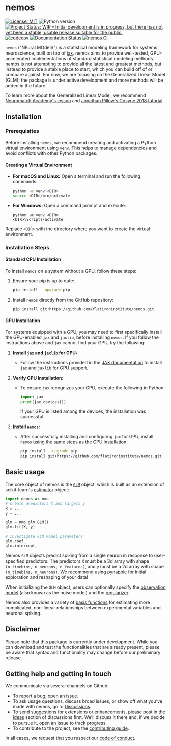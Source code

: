 # nemos 

[![License: MIT](https://img.shields.io/badge/License-MIT-yellow.svg)](https://github.com/flatironinstitute/nemos/blob/main/LICENSE)
![Python version](https://img.shields.io/badge/python-3.10-blue.svg)
[![Project Status: WIP – Initial development is in progress, but there has not yet been a stable, usable release suitable for the public.](https://www.repostatus.org/badges/latest/wip.svg)](https://www.repostatus.org/#wip)
[![codecov](https://codecov.io/gh/flatironinstitute/nemos/graph/badge.svg?token=vvtrcTFNeu)](https://codecov.io/gh/flatironinstitute/nemos)
[![Documentation Status](https://readthedocs.org/projects/nemos/badge/?version=latest)](https://nemos.readthedocs.io/en/latest/?badge=latest)
[![nemos CI](https://github.com/flatironinstitute/nemos/actions/workflows/ci.yml/badge.svg)](https://github.com/flatironinstitute/nemos/actions/workflows/ci.yml)

`nemos` ("NEural MOdelS") is a statistical modeling framework for systems
neuroscience, built on top of [jax](jax.readthedocs.io/). nemos aims to provide
well-tested, GPU-accelerated implementations of standard statistical modeling
methods. nemos is not attempting to provide all the latest and greatest methods,
but instead to provide a stable place to start, which you can build off of or
compare against. For now, we are focusing on the Generalized Linear Model (GLM);
the package is under active development and more methods will be added in the
future.

To learn more about the Generalized Linear Model, we recommend [Neuromatch
Academy's
lesson](https://compneuro.neuromatch.io/tutorials/W1D3_GeneralizedLinearModels/student/W1D3_Intro.html)
and [Jonathan Pillow's Cosyne 2018
tutorial](https://www.youtube.com/watch?v=NFeGW5ljUoI&t=424s).

## Installation

### Prerequisites

Before installing `nemos`, we recommend creating and activating a Python virtual environment using `venv`. This helps to manage dependencies and avoid conflicts with other Python packages.

#### Creating a Virtual Environment

- **For macOS and Linux:**
  Open a terminal and run the following commands:

  ```bash
  python -m venv <DIR>
  source <DIR>/bin/activate
  ```

- **For Windows:**
  Open a command prompt and execute:

  ```shell
  python -m venv <DIR>
  <DIR>\Scripts\activate
  ```

Replace `<DIR>` with the directory where you want to create the virtual environment.

### Installation Steps

#### Standard CPU Installation

To install `nemos` on a system without a GPU, follow these steps:

1. Ensure your pip is up to date:

   ```bash
   pip install --upgrade pip
   ```

2. Install `nemos` directly from the GitHub repository:

   ```bash
   pip install git+https://github.com/flatironinstitute/nemos.git
   ```

#### GPU Installation

For systems equipped with a GPU, you may need to first specifically install the GPU-enabled `jax` and `jaxlib`, before installing `nemos`. If you follow the instructions above and `jax` cannot find your GPU, try the following:

1. **Install `jax` and `jaxlib` for GPU:**

   - Follow the instructions provided in the [JAX documentation](https://jax.readthedocs.io/en/latest/installation.html) to install `jax` and `jaxlib` for GPU support.

2. **Verify GPU Installation:**

   - To ensure `jax` recognizes your GPU, execute the following in Python:

     ```python
     import jax
     print(jax.devices())
     ```

     If your GPU is listed among the devices, the installation was successful.

3. **Install `nemos`:**

   - After successfully installing and configuring `jax` for GPU, install `nemos` using the same steps as the CPU installation:

     ```bash
     pip install --upgrade pip
     pip install git+https://github.com/flatironinstitute/nemos.git
     ```
     
## Basic usage

The core object of nemos is the
[`GLM`](https://nemos.readthedocs.io/en/latest/reference/nemos/glm/) object,
which is built as an extension of scikit-learn's
[estimator](https://scikit-learn.org/stable/modules/generated/sklearn.base.BaseEstimator.html#sklearn.base.BaseEstimator)
object:

```python
import nemos as nmo
# Create predictors X and targets y
X = ...
y = ...

glm = nmo.glm.GLM()
glm.fit(X, y)

# Investigate GLM model parameters
glm.coef_
glm.intercept_
```

Nemos `GLM` objects predict spiking from a single neuron in response to
user-specified predictors. The predictors `X` must be a 3d array with shape
`(n_timebins, n_neurons, n_features)`, and `y` must be a 2d array with shape
`(n_timebins, n_neurons)`. We recommend using
[pynapple](https://github.com/pynapple-org/pynapple) for initial exploration and
reshaping of your data!

When initializing the `GLM` object, users can optionally specify the
[observation
model](https://nemos.readthedocs.io/en/latest/reference/nemos/observation_models/)
(also known as the noise model) and the
[regularizer](https://nemos.readthedocs.io/en/latest/reference/nemos/regularizer/).

Nemos also provides a variety of [basis
functions](https://nemos.readthedocs.io/en/latest/reference/nemos/basis/) for
estimating more complicated, non-linear relationships between experimental
variables and neuronal spiking.

## Disclaimer

Please note that this package is currently under development. While you can
download and test the functionalities that are already present, please be aware
that syntax and functionality may change before our preliminary release.

## Getting help and getting in touch

We communicate via several channels on Github:

- To report a bug, open an
  [issue](https://github.com/flatironinstitute/nemos/issues).
- To ask usage questions, discuss broad issues, or show off what you’ve made
  with nemos, go to
  [Discussions](https://github.com/flatironinstitute/nemos/discussions).
- To send suggestions for extensions or enhancements, please post in the
  [ideas](https://github.com/flatironinstitute/nemos/discussions/categories/ideas)
  section of discussions first. We’ll discuss it there and, if we decide to
  pursue it, open an issue to track progress.
- To contribute to the project, see the [contributing
  guide](CONTRIBUTING.md).

In all cases, we request that you respect our [code of
conduct](CODE_OF_CONDUCT.md).

